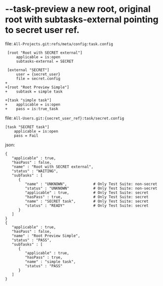 # --task-preview a new root, original root with subtasks-external pointing to secret user ref.

file: `All-Projects.git:refs/meta/config:task.config`
```
 [root "Root with SECRET external"]
     applicable = is:open
     subtasks-external = SECRET

 [external "SECRET"]
     user = {secret_user}
     file = secret.config
+
+[root "Root Preview Simple"]
+    subtask = simple task

+[task "simple task"]
+    applicable = is:open
+    pass = is:true_task
```

file: `All-Users.git:{secret_user_ref}:task/secret.config`
```
[task "SECRET task"]
    applicable = is:open
    pass = Fail
```

json:
```
{
   "applicable" : true,
   "hasPass" : false,
   "name" : "Root with SECRET external",
   "status" : "WAITING",
   "subTasks" : [
      {
         "name" : "UNKNOWN",            # Only Test Suite: non-secret
         "status" : "UNKNOWN"           # Only Test Suite: non-secret
         "applicable" : true,           # Only Test Suite: secret
         "hasPass" : true,              # Only Test Suite: secret
         "name" : "SECRET task",        # Only Test Suite: secret
         "status" : "READY"             # Only Test Suite: secret
      }
   ]
}
{
   "applicable" : true,
   "hasPass" : false,
   "name" : "Root Preview Simple",
   "status" : "PASS",
   "subTasks" : [
      {
         "applicable" : true,
         "hasPass" : true,
         "name" : "simple task",
         "status" : "PASS"
      }
   ]
}
```